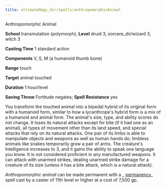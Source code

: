 ```yaml
---
title: ultimateMagi_dir/spells/anthropomorphicAnimal
---
```

Anthropomorphic Animal

**School** transmutation (polymorph); **Level** druid 3, sorcere_dir/wizard 3, witch 3

**Casting Time** 1 standard action

**Components** V, S, M (a humanoid thumb bone)

**Range** touch

**Target** animal touched

**Duration** 1 hour/level

**Saving Throw** Fortitude negates; **Spell Resistance** yes

You transform the touched animal into a bipedal hybrid of its original form with a humanoid form, similar to how a lycanthrope's hybrid form is a mix of a humanoid and animal form. The animal's size, type, and ability scores do not change. It loses its natural attacks except for bite (if it had one as an animal), all types of movement other than its land speed, and special attacks that rely on its natural attacks. One pair of its limbs is able to manipulate objects and weapons as well as human hands do; limbless animals like snakes temporarily grow a pair of arms. The creature's Intelligence increases to 3, and it gains the ability to speak one language you know. It is not considered proficient in any manufactured weapons. It can attack with unarmed strikes, dealing unarmed strike damage for a creature of its size (unless it has a bite attack, which is a natural attack).

_Anthropomorphic animal_ can be made permanent with a _ [permanency](spell_dir/permanency#_permanency)_ spell cast by a caster of 11th level or higher at a cost of 7,500 gp.

